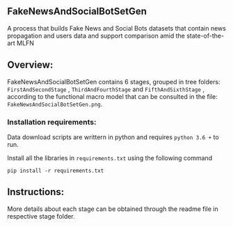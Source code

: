 ﻿## FakeNewsAndSocialBotSetGen

A process that builds Fake News and Social Bots datasets that contain news propagation and users data and support comparison amid the state-of-the-art MLFN

##  Overview:
 FakeNewsAndSocialBotSetGen contains 6 stages, grouped in tree folders: `FirstAndSecondStage` , `ThirdAndFourthStage` and `FifthAndSixthStage` , according to the functional macro model that can be consulted in the file: `FakeNewsAndSocialBotSetGen.png`.  
 
###  Installation requirements:
 Data download scripts are writtern in python and requires `python 3.6 +` to run.
 
 Install all the libraries in `requirements.txt` using the following command
    
    pip install -r requirements.txt

##  Instructions:
 More details about each stage can be obtained through the readme file in respective stage folder.
